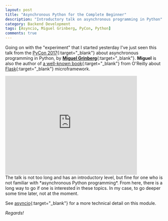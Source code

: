 ```yaml
---
layout: post
title: "Asynchronous Python for the Complete Beginner"
description: "Introductory talk on asynchronous programming in Python"
category: Backend Development
tags: [Asyncio, Miguel Grinberg, PyCon, Python]
comments: true
---
```


Going on with the "experiment" that I started yesterday I've just seen this talk from the [PyCon 2017](https://us.pycon.org/2017/about/){:target="_blank"} about asynchronous programming in Python, by [**Miguel Grinberg**](https://blog.miguelgrinberg.com/){:target="_blank"}. **Miguel** is also the author of [a well-known book](https://www.amazon.es/Flask-Web-Development-Developing-Applications/dp/1449372627/){:target="_blank"} from O'Reilly about [Flask](http://flask.pocoo.org/){:target="_blank"} microframework.

<iframe width="420" height="315" src="https://www.youtube.com/embed/iG6fr81xHKA" frameborder="0" allowfullscreen>&nbsp;</iframe><br />
The talk is not too long and has an introductory level, but fine for one who is not familiar with *asynchronous Python programming*. From here, there is a long way to go if one is interested in these topics. In my case, to go deeper some time later, not at the moment.

See [asyncio](https://docs.python.org/3/library/asyncio.html){:target="_blank"} for a more technical detail on this module.

*Regards!*